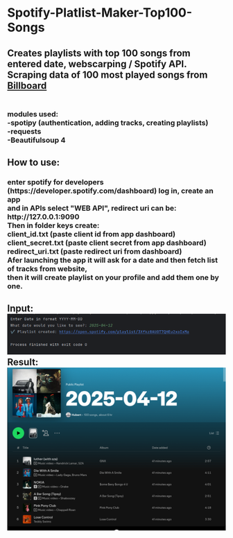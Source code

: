 # Spotify-Platlist-Maker-Top100-Songs
 <h2>Creates playlists with top 100 songs from entered date, webscarping / Spotify API.
<br>Scraping data of 100 most played songs from <a href="https://www.billboard.com/charts/hot-100/">Billboard</a></h2>

<h3><br>modules used:<br>
-spotipy (authentication, adding tracks, creating playlists)<br>
-requests<br>
-Beautifulsoup 4</h3>

<h2>How to use:<br></h2>
<h3>enter spotify for developers (https://developer.spotify.com/dashboard) log in, create an app<br>
and in APIs select "WEB API", redirect uri can be: http://127.0.0.1:9090 <br>
Then in folder keys create:<br>
client_id.txt (paste client id from app dashboard)<br>
client_secret.txt (paste client secret from app dashboard)<br>
redirect_uri.txt (paste redirect uri from dashboard)<br>
Afer launching the app it will ask for a date and then fetch list of tracks from website, <br>
then it will create playlist on your profile and add them one by one.<br>
</h3><h2>
Input:<br>
<img src="img/img.png"><br>
Result:<br>
<img src="img/img_1.png">
</h2>
